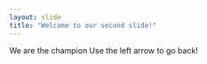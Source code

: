 ```yaml
---
layout: slide
title: "Welcome to our second slide!"
---
```

We are the champion
Use the left arrow to go back!
